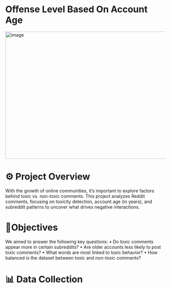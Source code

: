 
# Offense Level Based On Account Age

<img width="600" height="400" alt="image" src="https://github.com/user-attachments/assets/485a1bbb-f78d-403a-be58-f2495fec81b6" />

# ⚙ Project Overview
With the growth of online communities, it’s important to explore factors behind toxic vs. non-toxic comments.
This project analyzes Reddit comments, focusing on toxicity detection, account age (in years), and subreddit patterns to uncover what drives negative interactions.

# 💎Objectives

We aimed to answer the following key questions:
	•	Do toxic comments appear more in certain subreddits?
	•	Are older accounts less likely to post toxic comments?
	•	What words are most linked to toxic behavior?
	•	How balanced is the dataset between toxic and non-toxic comments?

# 📊 Data Collection
